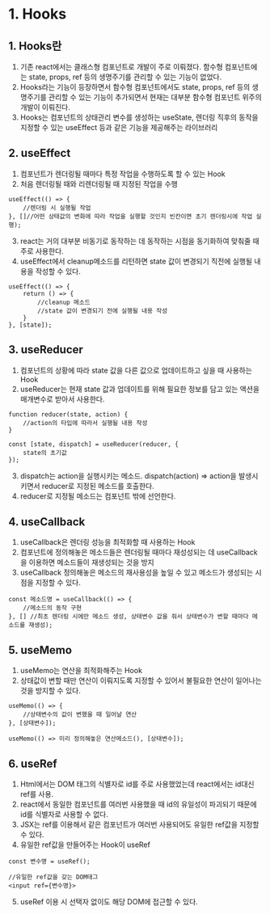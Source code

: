 # 1. Hooks
## 1. Hooks란
1. 기존 react에서는 클래스형 컴포넌트로 개발이 주로 이뤄졌다.  함수형 컴포넌트에는 state, props, ref 등의 생명주기를 관리할 수 있는 기능이 없었다.
2. Hooks라는 기능이 등장하면서 함수형 컴포넌트에서도 state, props, ref 등의 생명주기를 관리할 수 있는 기능이 추가되면서 현재는 대부분 함수형 컴포넌트 위주의 개발이 이뤄진다.
3. Hooks는 컴포넌트의 상태관리 변수를 생성하는 useState, 렌더링 직후의 동작을 지정할 수 있는 useEffect 등과 같은 기능을 제공해주는 라이브러리

## 2. useEffect
1. 컴포넌트가 렌더링될 때마다 특정 작업을 수행하도록 할 수 있는 Hook
2. 처음 렌더링될 때와 리렌더링될 때 지정된 작업을 수행
```
useEffect(() => {
    //렌더링 시 실행될 작업
}, []//어떤 상태값의 변화에 따라 작업을 실행할 것인지 빈칸이면 초기 렌더링시에 작업 실행);
```
3. react는 거의 대부분 비동기로 동작하는 데 동작하는 시점을 동기화하여 맞춰줄 때 주로 사용한다.
4. useEffect에서 cleanup메소드를 리턴하면 state 값이 변경되기 직전에 실행될 내용을 작성할 수 있다.
```
useEffect(() => {
    return () => {
        //cleanup 메소드
        //state 값이 변경되기 전에 실행될 내용 작성
    }
}, [state]);
```

## 3. useReducer
1. 컴포넌트의 상황에 따라 state 값을 다른 값으로 업데이트하고 싶을 때 사용하는 Hook
2. useReducer는 현재 state 값과 업데이트를 위해 필요한 정보를 담고 있는 액션을 매개변수로 받아서 사용한다.
```
function reducer(state, action) {
    //action의 타입에 따라서 실행될 내용 작성
}

const [state, dispatch] = useReducer(reducer, {
    state의 초기값
});
```
3. dispatch는 action을 실행시키는 메소드. dispatch(action) => action을 발생시키면서 reducer로 지정된 메소드를 호출한다.
4. reducer로 지정될 메소드는 컴포넌트 밖에 선언한다.

## 4. useCallback
1. useCallback은 렌더링 성능을 최적화할 때 사용하는 Hook
2. 컴포넌트에 정의해놓은 메소드들은 렌더링될 때마다 재성성되는 데 useCallback을 이용하면 메소드들이 재생성되는 것을 방지
3. useCallback 정의해놓은 메소드의 재사용성을 높일 수 있고 메소드가 생성되는 시점을 지정할 수 있다.
```
const 메소드명 = useCallback(() => {
    //메소드의 동작 구현
}, [] //최초 렌더링 시에만 메소드 생성, 상태변수 값을 줘서 상태변수가 변할 때마다 메소드를 재생성);
```

## 5. useMemo
1. useMemo는 연산을 최적화해주는 Hook
2. 상태값이 변할 때만 연산이 이뤄지도록 지정할 수 있어서 불필요한 연산이 일어나는 것을 방지할 수 있다.
```
useMemo(() => {
    //상태변수의 값이 변했을 때 일어날 연산 
}, [상태변수]);

useMemo(() => 미리 정의해놓은 연산메소드(), [상태변수]);
```

## 6. useRef
1. Html에서는 DOM 태그의 식별자로 id를 주로 사용했었는데 react에서는 id대신 ref를 사용.
2. react에서 동일한 컴포넌트를 여러번 사용했을 때 id의 유일성이 파괴되기 때문에 id를 식별자로 사용할 수 없다.
3. JSX는 ref를 이용해서 같은 컴포넌트가 여러번 사용되어도 유일한 ref값을 지정할 수 있다.
4. 유일한 ref값을 만들어주는 Hook이 useRef
```
const 변수명 = useRef();

//유일한 ref값을 갖는 DOM태그
<input ref={변수명}>
```
5. useRef 이용 시 선택자 없이도 해당 DOM에 접근할 수 있다.